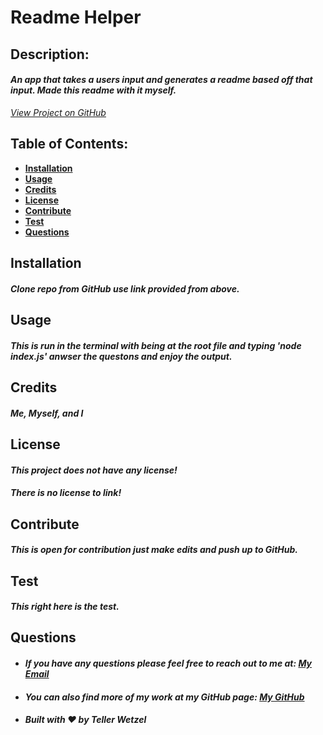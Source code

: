 # Readme Helper

  

  ## Description:
  #### *An app that takes a users input and generates a readme based off that input. Made this readme with it myself.*
  *[View Project on GitHub](https://github.com/teller35/readme-helper)*

  ## Table of Contents:
  * [**Installation**](#installation)
  * [**Usage**](#usage)
  * [**Credits**](#credits)
  * [**License**](#license)
  * [**Contribute**](#contribute)
  * [**Test**](#test)
  * [**Questions**](#questions)

  ## Installation
  
  #### *Clone repo from GitHub use link provided from above.*
  

  ## Usage
  #### *This is run in the terminal with being at the root file and typing 'node index.js' anwser the questons and enjoy the output.*

  ## Credits
  
  #### *Me, Myself, and I*
  

  ## License
  #### *This project does not have any license!*
  #### *There is no license to link!*

  ## Contribute
  
  #### *This is open for contribution just make edits and push up to GitHub.*
  

  ## Test
  
  #### *This right here is the test.*
  

  ## Questions
  * #### *If you have any questions please feel free to reach out to me at: <a href='mailto:tellerwetzel@yahoo.com'></i>My Email</a>*
  * #### *You can also find more of my work at my GitHub page: [My GitHub](https://github.com/teller35)*
  * #### *Built with ❤️ by Teller Wetzel*
